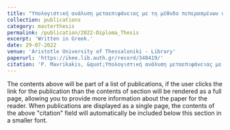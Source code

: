 ```yaml
---
title: "Υπολογιστική ανάλυση μεταεπιφάνειας με τη μέθοδο πεπερασμένων στοιχείων"
collection: publications
category: masterthesis
permalink: /publication/2022-Diploma_Thesis
excerpt: 'Written in Greek.'
date: 29-07-2022
venue: 'Aristotle University of Thessaloniki - Library'
paperurl: 'https://ikee.lib.auth.gr/record/340419/'
citation: 'P. Mavrikakis, &quot;Υπολογιστική ανάλυση μεταεπιφάνειας με τη μέθοδο πεπερασμένων στοιχείων,&quot; <i>IKEE</i>, Jul 2022.'
---
```

The contents above will be part of a list of publications, if the user clicks the link for the publication than the contents of section will be rendered as a full page, allowing you to provide more information about the paper for the reader. When publications are displayed as a single page, the contents of the above "citation" field will automatically be included below this section in a smaller font.
